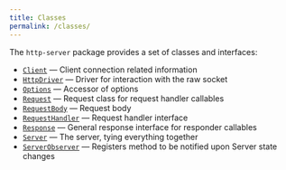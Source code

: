 ```yaml
---
title: Classes
permalink: /classes/
---
```

The `http-server` package provides a set of classes and interfaces:

- [`Client`](client.md) &mdash; Client connection related information
- [`HttpDriver`](http-driver.md) &mdash; Driver for interaction with the raw socket
- [`Options`](options.md) &mdash; Accessor of options
- [`Request`](request.md) &mdash; Request class for request handler callables
- [`RequestBody`](request-body.md) &mdash; Request body
- [`RequestHandler`](request-handler.md) &mdash; Request handler interface 
- [`Response`](response.md) &mdash; General response interface for responder callables
- [`Server`](server.md) &mdash; The server, tying everything together
- [`ServerObserver`](server-observer.md) &mdash; Registers method to be notified upon Server state changes
